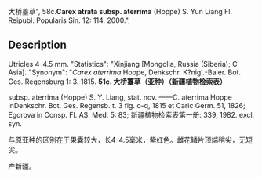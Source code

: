 大桥薹草",
58c.**Carex atrata subsp. aterrima** (Hoppe) S. Yun Liang Fl. Reipubl. Popularis Sin. 12: 114. 2000.",

## Description
Utricles 4-4.5 mm.
  "Statistics": "Xinjiang [Mongolia, Russia (Siberia); C Asia].
  "Synonym": "*Carex aterrima* Hoppe, Denkschr. K?nigl.-Baier. Bot. Ges. Regensburg 1: 3. 1815.
**51c. 大桥薹草（亚种）（新疆植物检索表）**

subsp. aterrima (Hoppe) S. Y. Liang, stat. nov. ——C. aterrima Hoppe inDenkschr. Bot. Ges. Regensb. t. 3 fig. o-q, 1815 et Caric Germ. 51, 1826; Egorova in Consp. Fl. AS. Med. 5: 83; 新疆植物检索表第一册: 339, 1982. excl. syn.

与原亚种的区别在于果囊较大，长4-4.5毫米，紫红色。雌花鳞片顶端稍尖，无短尖。

产新疆。
